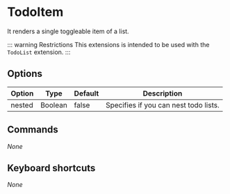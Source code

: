 # TodoItem
It renders a single toggleable item of a list.

::: warning Restrictions
This extensions is intended to be used with the `TodoList` extension.
:::

## Options
| Option | Type    | Default | Description                           |
| ------ | ------- | ------- | ------------------------------------- |
| nested | Boolean | false   | Specifies if you can nest todo lists. |

## Commands
*None*

## Keyboard shortcuts
*None*